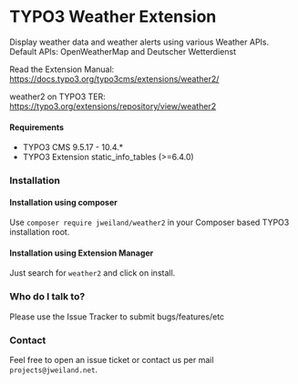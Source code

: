 # TYPO3 Weather Extension #
Display weather data and weather alerts using various Weather APIs. Default APIs: OpenWeatherMap and Deutscher Wetterdienst

Read the Extension Manual: https://docs.typo3.org/typo3cms/extensions/weather2/

weather2 on TYPO3 TER: https://typo3.org/extensions/repository/view/weather2

#### Requirements ####
- TYPO3 CMS 9.5.17 - 10.4.*
- TYPO3 Extension static_info_tables (>=6.4.0)

### Installation ###

#### Installation using composer ####
Use `composer require jweiland/weather2` in your Composer based TYPO3 installation root.

#### Installation using Extension Manager ####
Just search for `weather2` and click on install.

### Who do I talk to? ###

Please use the Issue Tracker to submit bugs/features/etc

### Contact ###
Feel free to open an issue ticket or contact us per mail `projects@jweiland.net`.

